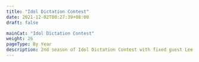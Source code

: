 ```yaml
---
title: "Idol Dictation Contest"
date: 2021-12-02T00:27:39+08:00
draft: false

mainCat: "Idol Dictation Contest"
weight: 26
pageType: By Year
description: 2nd season of Idol Dictation Contest with fixed guest Lee Know
---
```

